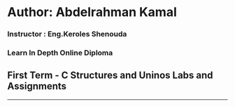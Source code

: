 # Author: Abdelrahman Kamal

### Instructor : Eng.Keroles Shenouda
### Learn In Depth Online Diploma
## First Term - C Structures and Uninos Labs and Assignments
__________________________________________________________________


